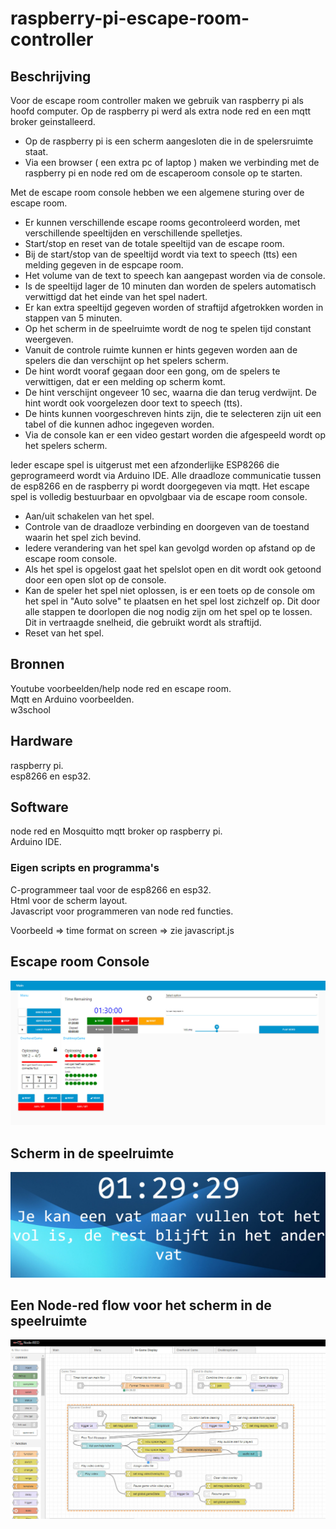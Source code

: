 # raspberry-pi-escape-room-controller
## Beschrijving
Voor de escape room controller maken we gebruik van raspberry pi als hoofd computer.
Op de raspberry pi werd als extra node red en een mqtt broker geinstalleerd.
  - Op de raspberry pi is een scherm aangesloten die in de spelersruimte staat.
  - Via een browser ( een extra pc of laptop ) maken we verbinding met de raspberry pi en node red om de escaperoom console op te starten.

Met de escape room console hebben we een algemene sturing over de escape room.
  - Er kunnen verschillende escape rooms gecontroleerd worden, met verschillende speeltijden en verschillende spelletjes.
  - Start/stop en reset van de totale speeltijd van de escape room.
  - Bij de start/stop van de speeltijd wordt via text to speech (tts) een melding gegeven in de espcape room.
  - Het volume van de text to speech kan aangepast worden via de console.
  - Is de speeltijd lager de 10 minuten dan worden de spelers automatisch verwittigd dat het einde van het spel nadert.
  - Er kan extra speeltijd gegeven worden of straftijd afgetrokken worden in stappen van 5 minuten.
  - Op het scherm in de speelruimte wordt de nog te spelen tijd constant weergeven.
  - Vanuit de controle ruimte kunnen er hints gegeven worden aan de spelers die dan verschijnt op het spelers scherm.
  - De hint wordt vooraf gegaan door een gong, om de spelers te verwittigen, dat er een melding op scherm komt.
  - De hint verschijnt ongeveer 10 sec, waarna die dan terug verdwijnt. De hint wordt ook voorgelezen door text to speech (tts).
  - De hints kunnen voorgeschreven hints zijn, die te selecteren zijn uit een tabel of die kunnen adhoc ingegeven worden.
  - Via de console kan er een video gestart worden die afgespeeld wordt op het spelers scherm.

Ieder escape spel is uitgerust met een afzonderlijke ESP8266 die geprogrameerd wordt via Arduino IDE.
Alle draadloze communicatie tussen de esp8266 en de raspberry pi wordt doorgegeven via mqtt.
Het escape spel is volledig bestuurbaar en opvolgbaar via de escape room console.
  - Aan/uit schakelen van het spel.
  - Controle van de draadloze verbinding en doorgeven van de toestand waarin het spel zich bevind.
  - Iedere verandering van het spel kan gevolgd worden op afstand op de escape room console.
  - Als het spel is opgelost gaat het spelslot open en dit wordt ook getoond door een open slot op de console.
  - Kan de speler het spel niet oplossen, is er een toets op de console om het spel in "Auto solve" te plaatsen en het spel lost zichzelf op. Dit door alle stappen te doorlopen die nog nodig zijn om het spel op te lossen. Dit in vertraagde snelheid, die gebruikt wordt als straftijd.
  - Reset van het spel.
  


## Bronnen
Youtube voorbeelden/help node red en escape room.<br>
Mqtt en Arduino voorbeelden.<br>
w3school

## Hardware
raspberry pi.<br> 
esp8266 en esp32.

## Software
node red en Mosquitto mqtt broker op raspberry pi.<br>
Arduino IDE.<br>



### Eigen scripts en programma's
C-programmeer taal voor de esp8266 en esp32.<br>
Html voor de scherm layout.<br>
Javascript voor programmeren van node red functies.<br>

Voorbeeld => time format on screen => zie javascript.js
 

## Escape room Console
![dit is een afbeelding uit onze image map](images/console.jpg)
## Scherm in de speelruimte
![dit is een afbeelding uit onze image map](images/escaperoom.jpg)
## Een Node-red flow voor het scherm in de speelruimte
![dit is een afbeelding uit onze image map](images/nodered_flow.jpg)
